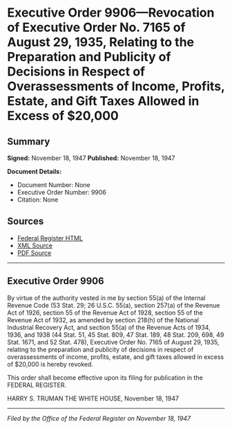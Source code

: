 # Executive Order 9906—Revocation of Executive Order No. 7165 of August 29, 1935, Relating to the Preparation and Publicity of Decisions in Respect of Overassessments of Income, Profits, Estate, and Gift Taxes Allowed in Excess of $20,000

## Summary

**Signed:** November 18, 1947
**Published:** November 18, 1947

**Document Details:**
- Document Number: None
- Executive Order Number: 9906
- Citation: None

## Sources
- [Federal Register HTML](https://www.presidency.ucsb.edu/documents/executive-order-9906-revocation-executive-order-no-7165-august-29-1935-relating-the)
- [XML Source](None)
- [PDF Source](None)

---

## Executive Order 9906

By virtue of the authority vested in me by section 55(a) of the Internal Revenue Code (53 Stat. 29; 26 U.S.C. 55(a), section 257(a) of the Revenue Act of 1926, section 55 of the Revenue Act of 1928, section 55 of the Revenue Act of 1932, as amended by section 218(h) of the National Industrial Recovery Act, and section 55(a) of the Revenue Acts of 1934, 1936, and 1938 (44 Stat. 51, 45 Stat. 809, 47 Stat. 189, 48 Stat. 209, 698, 49 Stat. 1671, and 52 Stat. 478), Executive Order No. 7165 of August 29, 1935, relating to the preparation and publicity of decisions in respect of overassessments of income, profits, estate, and gift taxes allowed in excess of $20,000 is hereby revoked.

This order shall become effective upon its filing for publication in the FEDERAL REGISTER.

HARRY S. TRUMAN
THE WHITE HOUSE,
November 18, 1947

---

*Filed by the Office of the Federal Register on November 18, 1947*
